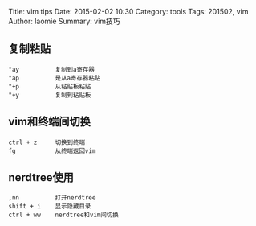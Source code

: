 Title: vim tips
Date: 2015-02-02 10:30
Category: tools
Tags: 201502, vim
Author: laomie
Summary: vim技巧

复制粘贴
---------------------------------
```
"ay          复制到a寄存器
"ap          是从a寄存器粘贴
"+p          从粘贴板粘贴
"+y          复制到粘贴板
```

vim和终端间切换
------------------------------------
```
ctrl + z     切换到终端
fg           从终端返回vim
```

nerdtree使用
----------------------
```
,nn          打开nerdtree
shift + i    显示隐藏目录
ctrl + ww    nerdtree和vim间切换
```
